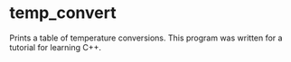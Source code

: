 # temp_convert
Prints a table of temperature conversions. This program was written for a tutorial for learning C++.

